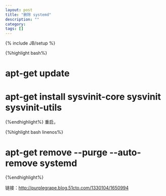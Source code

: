 ```yaml
---
layout: post
title: "删除 systemd"
description: ""
category: 
tags: []
---
```

{% include JB/setup %}

{%highlight bash%}
# apt-get update
# apt-get install sysvinit-core sysvinit sysvinit-utils
{%endhighlight%}
重启，

{%highlight bash linenos%}
# apt-get remove --purge --auto-remove systemd
{%endhighlight%}

链接：http://purplegrape.blog.51cto.com/1330104/1650994
